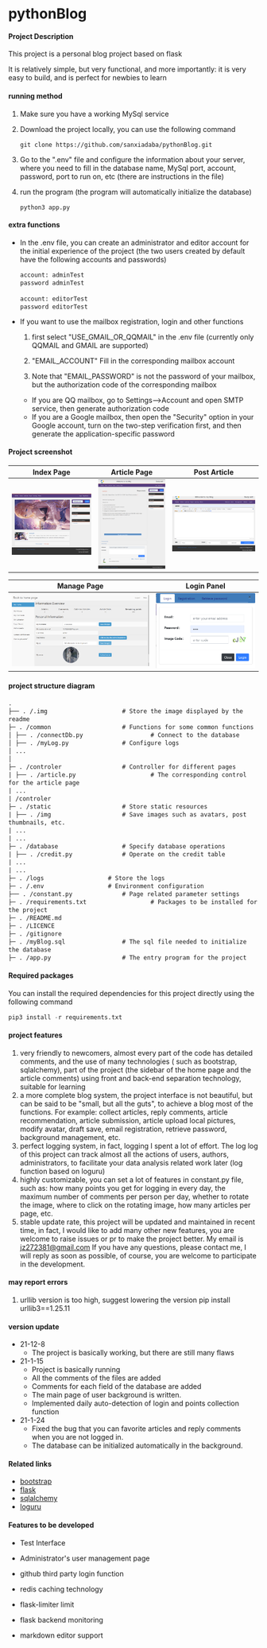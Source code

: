 # pythonBlog

#### Project Description

This project is a personal blog project based on flask

It is relatively simple, but very functional, and more importantly: it is very easy to build, and is perfect for newbies
to learn

#### running method

1. Make sure you have a working MySql service

2. Download the project locally, you can use the following command

    ```git
    git clone https://github.com/sanxiadaba/pythonBlog.git
    ```

3. Go to the ".env" file and configure the information about your server, where you need to fill in the database name,
   MySql port, account, password, port to run on, etc (there are instructions in the file)

4. run the program (the program will automatically initialize the database)

    ```
    python3 app.py
    ```

#### extra functions

- In the .env file, you can create an administrator and editor account for the initial experience of the project (the
  two users created by default have the following accounts and passwords)

   ```
   account: adminTest
   password adminTest
   
   account: editorTest
   password editorTest
   ```

- If you want to use the mailbox registration, login and other functions

    1. first select "USE_GMAIL_OR_QQMAIL" in the .env file (currently only QQMAIL and GMAIL are supported)

    2. "EMAIL_ACCOUNT" Fill in the corresponding mailbox account

    3. Note that "EMAIL_PASSWORD" is not the password of your mailbox, but the authorization code of the corresponding
       mailbox

    - If you are QQ mailbox, go to Settings-->Account and open SMTP service, then generate authorization code
    - If you are a Google mailbox, then open the "Security" option in your Google account, turn on the two-step
      verification first, and then generate the application-specific password

#### Project screenshot

| Index Page                       | Article Page                       | Post Article                       |
| -------------------------------- | ---------------------------------- | ---------------------------------- |
| <img src="./.img/indexPage.png"> | <img src="./.img/articlePage.png"> | <img src="./.img/postArticle.png"> |

| Manage Page                       | Login Panel                     |
| -------------------------------- | ----------------------------------|
| <img src="./.img/manage.png"> | <img src="./.img/loginPanel.png">|

#### project structure diagram

````
.
├── . /.img 					# Store the image displayed by the readme
├─ . /common 					# Functions for some common functions
│ ├── . /connectDb.py 			        # Connect to the database
│ ├── . /myLog.py 				# Configure logs
│ ...
│
├─ . /controler 				# Controller for different pages
| ├── . /article.py 			        # The corresponding control for the article page
| ...
| /controler
├─ . /static 					# Store static resources
| ├── . /img 					# Save images such as avatars, post thumbnails, etc.
| ...
| ...
├─ . /database 					# Specify database operations
| ├── . /credit.py 				# Operate on the credit table
| ...
| ...
├─ . /logs 					# Store the logs
├─ . /.env 					# Environment configuration
├── . /constant.py 				# Page related parameter settings
├─ . /requirements.txt 			        # Packages to be installed for the project
├─ . /README.md
├─ . /LICENCE	
├─ . /gitignore		
├─ . /myBlog.sql 				# The sql file needed to initialize the database
├─ . /app.py 					# The entry program for the project
````

#### Required packages

You can install the required dependencies for this project directly using the following command

````python
pip3 install -r requirements.txt
````

#### project features

1. very friendly to newcomers, almost every part of the code has detailed comments, and the use of many technologies (
   such as bootstrap, sqlalchemy), part of the project (the sidebar of the home page and the article comments) using
   front and back-end separation technology, suitable for learning
2. a more complete blog system, the project interface is not beautiful, but can be said to be "small, but all the guts",
   to achieve a blog most of the functions. For example: collect articles, reply comments, article recommendation,
   article submission, article upload local pictures, modify avatar, draft save, email registration, retrieve password,
   background management, etc.
3. perfect logging system, in fact, logging I spent a lot of effort. The log log of this project can track almost all
   the actions of users, authors, administrators, to facilitate your data analysis related work later (log function
   based on loguru)
4. highly customizable, you can set a lot of features in constant.py file, such as: how many points you get for logging
   in every day, the maximum number of comments per person per day, whether to rotate the image, where to click on the
   rotating image, how many articles per page, etc.
5. stable update rate, this project will be updated and maintained in recent time, in fact, I would like to add many
   other new features, you are welcome to raise issues or pr to make the project better. My email is jz272381@gmail.com
   If you have any questions, please contact me, I will reply as soon as possible, of course, you are welcome to
   participate in the development.

#### may report errors

1. urllib version is too high, suggest lowering the version pip install urllib3==1.25.11

#### version update

- 21-12-8
    - The project is basically working, but there are still many flaws
- 21-1-15
    - Project is basically running
    - All the comments of the files are added
    - Comments for each field of the database are added
    - The main page of user background is written.
    - Implemented daily auto-detection of login and points collection function
- 21-1-24
    - Fixed the bug that you can favorite articles and reply comments when you are not logged in.
    - The database can be initialized automatically in the background.

#### Related links

- [bootstrap](https://getbootstrap.com/)
- [flask](https://flask.palletsprojects.com/en/2.0.x/)
- [sqlalchemy](https://docs.sqlalchemy.org/en/13/dialects/mysql.html)
- [loguru](https://github.com/Delgan/loguru)

#### Features to be developed

- Test Interface

- Administrator's user management page
- github third party login function
- redis caching technology
- flask-limiter limit
- flask backend monitoring
- markdown editor support

